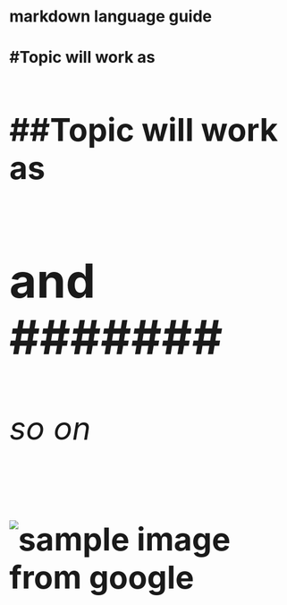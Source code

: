 # markdown language guide
# \#<space>Topic will work as <h1>
# \##<space>Topic will work as <h2> and \####### <h6> so on

![sample image from google](https://static.remove.bg/sample-gallery/graphics/bird-thumbnail.jpg)
